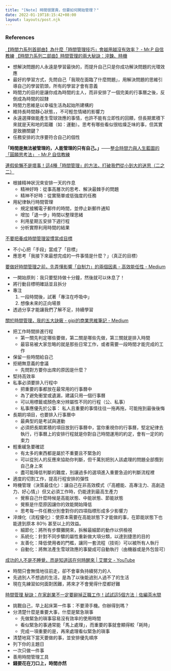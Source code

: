 ```yaml
---
title: "[Note] 時間很寶貴，但要如何開始管理？"
date: 2022-01-19T18:15:42+08:00
layout: layouts/post.njk
---
```


### References
[【時間力系列首部曲】為什麼「時間管理技巧」會越用越沒有效率？ - Mr.P 自信教練](https://mpsony.blogspot.com/2018/11/how-to-manage-yourenergy.html?m=1)
[【時間力系列二部曲】時間管理的兩大秘訣：淬鍊、時機](https://mpsony.blogspot.com/2018/11/how-to-manage-your-energy-second.html?m=1)
- 想解決問題的人永遠是學習最快的，而提升自己只是你成功解決問題的光環效應
- 最好的學習方式，先問自己「我現在面臨了什麼問題」，用解決問題的思維引導自己的學習箭頭，所有的學習才會有意義
- 時間力的目的是讓你成為時間的主人，而非安排了一個完美的行事曆之後，反倒成為時間的奴隸
- 時間力思維是以幸福生活為起始所建構的
- 維持長時間靜心狀態，，不可輕忽情緒的影響力
- 永遠選擇做能產生雪球效應的事情，也許不能有立即性的回饋，但長期累積下來就是天和地的距離（如：運動）。思考有哪些看似很枯燥乏味的事，但其實是致勝關鍵？
- 任務安排的次序要符合自己的個性

**「時間是無法被管理的，人能管理的只有自己。」**——[整合時間力與人生藍圖的「圓願思考法」 - Mr.P 自信教練](https://mpsony.blogspot.com/2018/04/good-question.html?m=1)


[連假偷懶不是壞事！這4種「時間管理」的方法，打破我們從小到大的迷思（二之二）](https://startuplatte.com/2019/06/08/managing-your-time-02/)
- 根據精神狀況來安排一天的作息
   - 精神好時：從事高層次的思考、解決最棘手的問題
   - 精神不好時：從實簡單或低強度的任務
- 用紀律執行時間管理
   - 規定接觸電子郵件的時間，並停止新郵件通知
   - 增加「退一步」時間以整理思緒
   - 利用星期五安排下週行程
   - 分析實際利用時間的結果


[不要把養成時間管理習慣當成目標](https://www.playpcesor.com/2019/07/time.html)
- 不小心把「手段」當成了「目標」
- 應思考「我接下來最想完成的一件事情是什麼？」（真正的目標）

[要做好時間管理之前，先弄懂影響「自制力」的兩個因素 - 高效能任性 - Medium](https://medium.com/y-pointer/%E6%99%82%E9%96%93%E7%AE%A1%E7%90%86-%E5%BE%9E%E5%BD%B1%E9%9F%BF-%E8%87%AA%E5%88%B6%E5%8A%9B-%E7%9A%84%E5%85%A9%E5%80%8B%E5%9B%A0%E7%B4%A0%E9%96%8B%E5%A7%8B%E4%B8%8B%E6%89%8B-5e8df63290a3)
- 一開始原則：我只要堅持做十分鐘，然後就可以休息了！
- 將行動目標明確話並且拆分
- 專注
  1. 一段時間後，試著「專注在呼吸中」
  2. 想像未來的正向場景
- 透過分享才能讓我們了解不足，持續學習

[關於時間管理，我的五大訣竅 - gipi的商業思維筆記 - Medium](https://medium.com/how-gipi-learn/time-management-c3f42c7b93ca)
- 把工作時間排進行程
    - 第一關先判定哪些要做，第二關是哪些先做，第三關就是排入時間
    - 最容易被大家忽略的就是那些日常工作，或者需要一段時間才能完成的工作
- 保留一些時間給自己
- 拒絕無意義的會議
    - 先問對方要你出席的原因是什麼？
- 堅持高效率
- 私事必須要排入行程中
    - 把重要的事都放在最常用的行事曆中
    - 為了避免衝堂或遺漏，建議只用一個行事曆
    - 可以用標籤或顏色來分辨屬性不同的行程（公、私事）
    - 私事應優先於公事： 私人且重要的事情往往一拖再拖，可能拖到最後後悔
- 長期的項目，也要排入行事曆中
    - 最典型的是考試與運動
    - 必須把長期累積的項目放到行事曆中，當你重視你的行事曆，堅定紀律去執行，行事曆上的安排行程就是你對自己時間運用的約定，會有一定的約束力
- 輕重緩急要確認
    - 有太多的東西都是屬於不重要且不緊急的
    - 可以從別人的反應來協助你判斷，但千萬別把別人該處理的問題全部攬到自己身上來
    - 盡可能降低判斷的難度，別讓過多的選項進入重要急迫的判斷流程裡
- 適度的切割工作，提高行程安排的彈性
- 時機管理（決策最佳化）：讓自己在非高效模式（「高體能、高專注力、高創造力、好心情」）但又必須工作時，仍能達到最高生產力
   - 覺察自己什麼時候是高能狀態、中能狀態、節能狀態
   - 覺察是什麼原因讓你的效能開始降低
   - 思考每一件任務分別會對你的四項指標形成多少影響力
- 淬煉化（流程優化）：使原本需要在高能狀態下才能做的事，在節能狀態下也能達到原本 80％ 甚至以上的效益。
   - 細節化：將所有步驟攤開來，拆解最細節的動作以供檢視
   - 系統化：針對不同步驟的屬性重新做大項分類，以達到捷思的目的
   - 友善化：降低使用者的門檻，讓同一套流程（技術）可以被所有人執行
   - 自動化：將無法產生雪球效應的事變成可自動執行（由機器或是外包皆可）

[成功的人不是不睡覺，而是知道該在何時醒來 | 艾爾文 - YouTube](https://www.youtube.com/watch?v=MD-TRkvfCJI&t=3s)
- 時間只會無情地往前走，卻不會辜負持續努力的人
- 先過別人不想過的生活，是為了以後能過別人過不了的生活
- 現在先練習如何面對困難，將來才不會覺得什麼都好難

[時間管理 秘訣：在家創業不一定要辭掉正職工作！試試這5個方法｜佐編茶水間](https://zoeyk.co/%e6%99%82%e9%96%93%e7%ae%a1%e7%90%86/)

- 挑戰自己，早上起床第一件事：不要滑手機。你辦得到嗎？
- 分清楚什麼是重要大事，什麼是緊急瑣事
    - 先做緊急的瑣事容易沒有效率的使用時間
    - 看似緊急的事通常能「馬上處理」，而重要的事就會顯得較「耗時」
    - 完成一項重要的是，再來處理看似緊急的瑣事
- 清楚地寫下當天要做的事，並安排優先順序
- 列下你的主題日
- 一次只做一件事
- 善用時間管理工具
- **錢要花在刀口上，時間亦然**